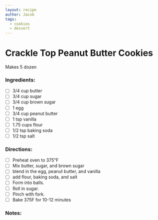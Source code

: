 ```yaml
---
layout: recipe
author: Jacob
tags:
  - cookies
  - dessert
---
```


# Crackle Top Peanut Butter Cookies

Makes 5 dozen

### Ingredients:

- [ ] 3/4 cup butter
- [ ] 3/4 cup sugar
- [ ] 3/4 cup brown sugar
- [ ] 1 egg
- [ ] 3/4 cup peanut butter
- [ ] 1 tsp vanilla
- [ ] 1.75 cups flour
- [ ] 1/2 tsp baking soda
- [ ] 1/2 tsp salt

### Directions:

- [ ] Preheat oven to 375℉
- [ ] Mix butter, sugar, and brown sugar
- [ ] blend in the egg, peanut butter, and vanilla
- [ ] add flour, baking soda, and salt
- [ ] Form into balls.
- [ ] Roll in sugar.
- [ ] Pinch with fork.
- [ ] Bake 375F for 10-12 minutes

### Notes:

